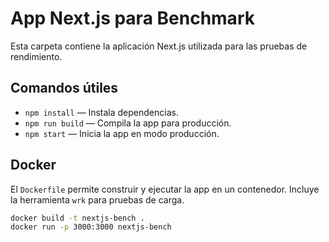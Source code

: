 # App Next.js para Benchmark

Esta carpeta contiene la aplicación Next.js utilizada para las pruebas de rendimiento.

## Comandos útiles

- `npm install` — Instala dependencias.
- `npm run build` — Compila la app para producción.
- `npm start` — Inicia la app en modo producción.

## Docker

El `Dockerfile` permite construir y ejecutar la app en un contenedor. Incluye la herramienta `wrk` para pruebas de carga.

```sh
docker build -t nextjs-bench .
docker run -p 3000:3000 nextjs-bench
```
